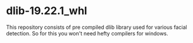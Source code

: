 # dlib-19.22.1_whl
This repository consists of pre compiled dlib library used for various facial detection.  So for this you won't need hefty compilers for windows.
